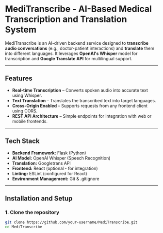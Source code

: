 # MediTranscribe - AI-Based Medical Transcription and Translation System

MediTranscribe is an AI-driven backend service designed to **transcribe audio conversations** (e.g., doctor-patient interactions) and **translate** them into different languages. It leverages **OpenAI's Whisper** model for transcription and **Google Translate API** for multilingual support.

---

##  Features
-  **Real-time Transcription** – Converts spoken audio into accurate text using Whisper.
- **Text Translation** – Translates the transcribed text into target languages.
-  **Cross-Origin Enabled** – Supports requests from any frontend client using CORS.
-  **REST API Architecture** – Simple endpoints for integration with web or mobile frontends.

---

##  Tech Stack
- **Backend Framework:** Flask (Python)
- **AI Model:** OpenAI Whisper (Speech Recognition)
- **Translation:** Googletrans API
- **Frontend:** React (optional - for integration)
- **Linting:** ESLint (configured for React)
- **Environment Management:** Git & .gitignore

---

##  Installation and Setup

### 1. Clone the repository
```bash
git clone https://github.com/your-username/MediTranscribe.git
cd MediTranscribe
